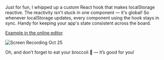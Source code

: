 Just for fun, I whipped up a custom React hook that makes localStorage reactive. The reactivity isn't stuck in one component — it's global! So whenever localStorage updates, every component using the hook stays in sync. Handy for keeping your app's state consistent across the board.

[Example in the online editor](https://stackblitz.com/edit/react-starter-typescript-3cjkkm?file=App.tsx)

![Screen Recording Oct 25](https://github.com/user-attachments/assets/d546d9ba-9738-4fec-9999-625961c3d39d)

Oh, and don’t forget to eat your broccoli 🥦 — it’s good for you!
